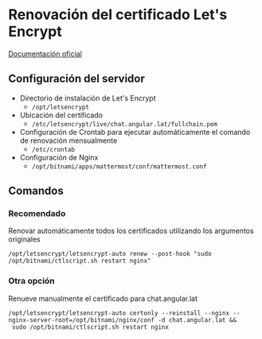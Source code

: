 # Renovación del certificado Let's Encrypt

[Documentación oficial](https://certbot.eff.org/docs/using.html#renewing-certificates)

## Configuración del servidor

- Directorio de instalación de Let's Encrypt
  - `/opt/letsencrypt`
- Ubicación del certificado
  - `/etc/letsencrypt/live/chat.angular.lat/fullchain.pem`
- Configuración de Crontab para ejecutar automáticamente el comando de renovación mensualmente
  - `/etc/crontab`
- Configuración de Nginx
  - `/opt/bitnami/apps/mattermost/conf/mattermost.conf`

## Comandos

### Recomendado

Renovar automáticamente todos los certificados utilizando los argumentos originales

```shell script
/opt/letsencrypt/letsencrypt-auto renew --post-hook "sudo /opt/bitnami/ctlscript.sh restart nginx"
```

### Otra opción

Renueve manualmente el certificado para chat.angular.lat

```shell script
/opt/letsencrypt/letsencrypt-auto certonly --reinstall --nginx --nginx-server-root=/opt/bitnami/nginx/conf -d chat.angular.lat &&
 sudo /opt/bitnami/ctlscript.sh restart nginx
```
